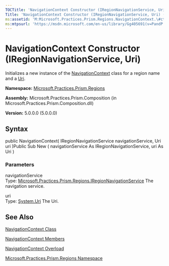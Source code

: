 ```yaml
---
TOCTitle: 'NavigationContext Constructor (IRegionNavigationService, Uri)'
Title: 'NavigationContext Constructor (IRegionNavigationService, Uri) (Microsoft.Practices.Prism.Regions)'
ms:assetid: 'M:Microsoft.Practices.Prism.Regions.NavigationContext.\#ctor(Microsoft.Practices.Prism.Regions.IRegionNavigationService,System.Uri)'
ms:mtpsurl: 'https://msdn.microsoft.com/en-us/library/Gg405691(v=PandP.50)'
---
```



# NavigationContext Constructor (IRegionNavigationService, Uri)

Initializes a new instance of the [NavigationContext](https://msdn.microsoft.com/library/microsoft.practices.prism.regions.navigationcontext) class for a region name and a [Uri](https://msdn.microsoft.com/library/microsoft.practices.prism.regions.navigationcontext.uri).

**Namespace:** [Microsoft.Practices.Prism.Regions](https://msdn.microsoft.com/library/microsoft.practices.prism.regions)
**Assembly:** Microsoft.Practices.Prism.Composition (in Microsoft.Practices.Prism.Composition.dll)

**Version:** 5.0.0.0 (5.0.0.0)

## Syntax

public NavigationContext( IRegionNavigationService navigationService, Uri uri )Public Sub New ( navigationService As IRegionNavigationService, uri As Uri )

### Parameters

navigationService  
Type: [Microsoft.Practices.Prism.Regions.IRegionNavigationService](https://msdn.microsoft.com/library/microsoft.practices.prism.regions.iregionnavigationservice)
The navigation service.

uri  
Type: [System.Uri](http://msdn.microsoft.com/en-us/library/txt7706a)
The Uri.

## See Also

[NavigationContext Class](https://msdn.microsoft.com/library/microsoft.practices.prism.regions.navigationcontext)

[NavigationContext Members](https://msdn.microsoft.com/allmembers.t:microsoft.practices.prism.regions.navigationcontext)

[NavigationContext Overload](https://msdn.microsoft.com/overload:microsoft.practices.prism.regions.navigationcontext.)

[Microsoft.Practices.Prism.Regions Namespace](https://msdn.microsoft.com/library/microsoft.practices.prism.regions)
